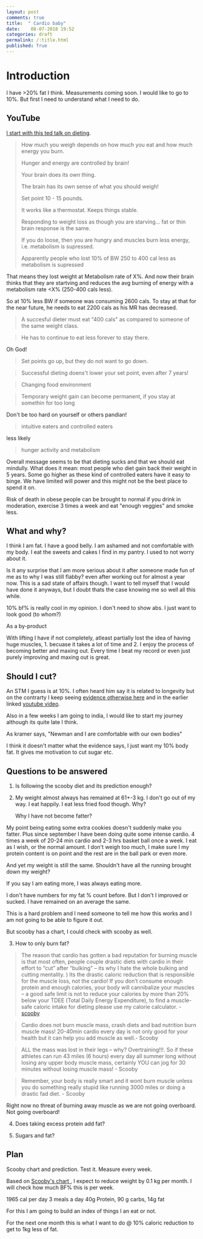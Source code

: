 ```yaml
---
layout: post
comments: true
title:  " Cardio baby"
date:    08-07-2018 19:52
categories: draft
permalink: /:title.html
published: True
---
```



# Introduction

I have >20% fat I think. Measurements coming soon. I would like to go
to 10%. But first I need to understand what I need to do. 

## YouTube

[I start with this ted talk on dieting](https://www.youtube.com/watch?v=jn0Ygp7pMbA).

> How much you weigh depends on how much you eat and how much energy you
> burn.
>
> Hunger and energy are controlled by brain! 
>
> Your brain does its own thing.
>
> The brain has its own sense of what you should weigh! 
>
> Set point 10 - 15 pounds.
>
> It works like a thermostat. Keeps things stable. 
>
> Responding to weight loss as though you are starving... fat or thin
> brain response is the same. 
>
> If you do loose, then you are hungry and muscles burn less energy,
> i.e. metabolism is supressed.
>
> Apparently people who lost 10% of BW 250 to 400 cal less as metabolism
> is supressed

That means they lost weight at Metabolism rate of X%. And now their
brain thinks that they are startving and reduces the avg burning of
energy with a metabolism rate <X% (250-400 cals less). 

So at 10% less BW if someone was consuming 2600 cals. To stay at that
for the near future, he needs to eat 2200 cals as his MR has
decreased. 

> A succesful dieter must eat "400 cals" as compared to someone of the
>same weight class.

>He has to continue to eat less forever to stay there. 

Oh God!

> Set points go up, but they do not want to go down. 

> Successful dieting doens't lower your set point, even after 7 years!

> Changing food environment


> Temporary weight gain can become permanent, if you stay at somethin
> for too long

Don't be too hard on yourself or others pandian!

>intuitive eaters and controlled eaters

less likely 

> hunger activity and metabolism


Overall message seems to be that dieting sucks and that we should eat
mindully. What does it mean: most people who diet gain back their
weight in 5 years. Some go higher as these kind of controlled eaters
have it easy to binge. We have limited will power and this might not
be the best place to spend it on.

Risk of death in obese people can be brought to normal if you drink in
moderation, exercise 3 times a week and eat "enough veggies" and
smoke less.


## What and why?

I think I am fat. I have a good belly. I am ashamed and not comfortable
with my body. I eat the sweets and cakes I find in my pantry. I used
to not worry about it. 

Is it any surprise that I am more serious about it after someone made
fun of me as to why I was still flabby? even after working out for
almost a year now. This is a sad state of affairs though. I want to
tell myself that I would have done it anyways, but I doubt thats the
case knowing me so well all this while.

10% bf% is really cool in my opinion. I don't need to show abs. I just
want to look good (to whom?)

As a by-product


With lifting I have if not completely, atleast partially lost the idea
of having huge muscles, 1. becuase it takes a lot of time and 2. I
enjoy the process of becoming better and maxing out. Every time I beat
my record or even just purely improving and maxing out is great. 


## Should I cut?

An STM I guess is at 10%. I often heard him say it is related to
longevity but on the contrarty I keep seeing [evidence otherwise
here](https://www.telegraph.co.uk/news/science/science-news/3317338/Fitness-not-fat-determines-life-expectancy.html) and in the earlier linked [youtube video](https://www.youtube.com/watch?v=jn0Ygp7pMbA).

Also in a few weeks I am going to india, I would like to start my
journey although its quite late I think.

As kramer says, "Newman and I are comfortable with our own bodies"

I think it doesn't matter what the evidence says, I just want my 10%
body fat. It gives me motivation to cut sugar etc. 

## Questions to be answered

1. Is following the scooby diet and its prediction enough?

2. My weight almost always has remained at 61+-3 kg. I don't go out of
   my way. I eat happily. I eat less fried food though. Why?
   
   Why I have not become fatter?
   
My point being eating some extra cookies doesn't suddenly make you
fatter. Plus since september I have been doing quite some intense
cardio. 4 times a week of 20-24 min cardio and 2-3 hrs basket ball
once a week. I eat as I wish, or the normal amount. I don't weigh too
much, I make sure I my protein content is on point and the rest are in
the ball park or even more.

And yet my weight is still the same. Shouldn't have all the running
brought down my weight? 

If you say I am eating more, I was always eating more. 

I don't have numbers for my fat % count before. But I don't I improved
or sucked. I have remained on an average the same.

This is a hard problem and I need someone to tell me how this works
and I am not going to be able to figure it out. 

But scooby has a chart, I could check with scooby as well.

3. How to only burn fat?

>The reason that cardio has gotten a bad reputation for burning muscle
>is that most often, people couple drastic diets with cardio in their
>effort to “cut” after “bulking” – its why I hate the whole bulking
>and cutting mentality. ) Its the drastic caloric reduction that is
>responsible for the muscle loss, not the cardio! If you don’t consume
>enough protein and enough calories, your body will cannibalize your
>muscles – a good safe limit is not to reduce your calories by more
>than 20% below your TDEE (Total Daily Energy Expenditure), to find a
>muscle-safe caloric intake for dieting please use my calorie
>calculator. - [scooby](http://scoobysworkshop.com/does-cardio-burn-muscle/)

>Cardio does not burn muscle mass, crash diets and bad nutrition burn
>muscle mass! 20-40min cardio every day is not only good for your
>health but it can help you add muscle as well.- Scooby

>ALL the mass was lost in their legs – why? Overtraining!!!. So if
>these athletes can run 43 miles (6 hours) every day all summer long
>without losing any upper body muscle mass, certainly YOU can jog for
>30 minutes without losing muscle mass! - Scooby

>Remember, your body is really smart and it wont burn muscle unless
>you do something really stupid like running 3000 miles or doing a
>drastic fad diet. - Scooby

Right now no threat of burning away muscle as we are not going
overboard. Not going overboard! 

4. Does taking excess protein add fat?

5. Sugars and fat?




## Plan

Scooby chart and prediction. Test it. Measure every week.

Based on [Scooby's chart ](http://scoobysworkshop.com/calorie-calculator/#charts), I expect to reduce weight by 0.1 kg per
month. I will check how much BF% this is per week.

1965 cal per day
3 meals a day 40g Protein, 90 g carbs, 14g fat

For this I am going to build an index of things I an eat or not.

For the next one month this is what I want to do @ 10% caloric
reduction to get to 1kg less of fat. 


